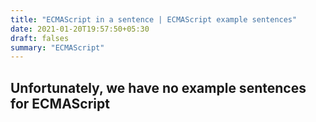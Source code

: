 ```yaml
---
title: "ECMAScript in a sentence | ECMAScript example sentences"
date: 2021-01-20T19:57:50+05:30
draft: falses
summary: "ECMAScript"
---
```

## Unfortunately, we have no example sentences for ECMAScript                 

